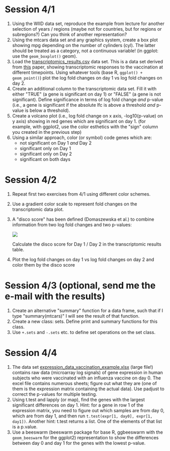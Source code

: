 # Session 4/1

 1. Using the WIID data set, reproduce the example from lecture for another
    selection of years / regions (maybe not for countries, but for regions
    or subregions?) Can you think of another representation?
 2. Using the mtcars data set and any graphics system, create a box plot 
    showing mpg depending on the number of cylinders (cyl). The latter
    should be treated as a category, not a continuous variable! (in ggplot:
    use the `geom_boxplot()` geom).
 3. Load the [transcriptomics_results.csv](https://raw.githubusercontent.com/january3/Radvanced2020/master/Data/transcriptomics_results.csv) data set. 
    This is a data set derived from
    [this](https://www.nature.com/articles/s41598-019-56994-8) paper,
    showing transcriptomic responses to the vaccination at different
    timepoints. Using whatever tools (base R, `ggplot() + geom_point()`)
    plot the log fold changes on day 1 vs log fold changes on day 2. 
 4. Create an additional column to the transcriptomic data set. Fill it with
    either "TRUE" (a gene is significant on day 1) or "FALSE" (a gene is not
    significant). Define significance in terms of log fold change *and*
    p-value (i.e., a gene is significant if the absolute lfc is above a
    threshold *and* p-value is below a threshold).
 5. Create a volcano plot (i.e., log fold change on x axis, -log10(p-value)
    on y axis) showing in red genes which are significant on day 1. (for
    example, with ggplot2, use the color esthetics with the "sign" column
    you created in the previous step)
 6. Using a similar approach, color (or symbol) code genes which are:
     * not significant on Day 1 *and* Day 2
     * significant only on Day 1
     * significant only on Day 2
     * significant on both days

# Session 4/2

 1. Repeat first two exercises from 4/1 using different color schemes.
 2. Use a gradient color scale to represent fold changes on the
    transcriptomic data plot.
 3. A "disco score" has been defined (Domaszewska et al.) to combine
    information from two log fold changes and two p-values:

    <img
    src="https://render.githubusercontent.com/render/math?math=D_{\textrm{score}}=LFC_1\cdot LFC_2\cdot(-\log_10(q_1) - \log_10(q_2))">

    Calculate the disco score for Day 1 / Day 2 in the transcriptomic
    results table.
 4. Plot the log fold changes on day 1 vs log fold changes on day 2 and
    color them by the disco score

# Session 4/3 (optional, send me the e-mail with the results)

 1. Create an alternative "summary" function for a data frame, such that if
    I type "summary(mtcars)" I will see the result of that function.
 2. Create a new class: sets. Define print and summary functions for this
    class.
 3. Use `+.sets` and `-.sets` etc. to define set operations on the set
    class.

# Session 4/4

 1. The data set [expression_data_vaccination_example.xlsx](https://raw.githubusercontent.com/january3/Radvanced2020/master/Data/expression_data_vaccination_example.xlsx) 
    (large file!) contains raw data (microarray log signals) of gene expression in human
    subjects who were vaccinated with an influenza vaccine on day 0. The
    excel file contains numerous sheets; figure out what they are (one of
    them is the expression matrix containing the actual data). Use
    padjust to correct the p-values for multiple testing.
 2. Using t.test and lapply (or map), find the genes with the largest
    significant differences on day 1. Hint: for a gene in row 1 of the
    expression matrix, you need to figure out which samples are from day 0,
    which are from day 1, and then run `t.test(expr[1, day0], expr[1, day1])`.
    Another hint: t.test returns a list. One of the elements of that list
    is a p.value.
 3. Use a beeswarm (beeswarm package for base R, ggbeeswarm with the
    `geom_beeswarm` for the ggplot2) representation to show the differences
    between day 0 and day 1 for the genes with the lowest p-value.

